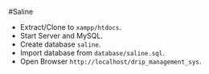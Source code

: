 #Saline
- Extract/Clone to `xampp/htdocs`.
- Start Server and MySQL.
- Create database `saline`.
- Import database from `database/saline.sql`.
- Open Browser `http://localhost/drip_management_sys`.